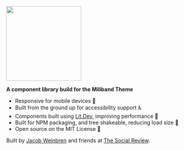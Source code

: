 <img width="200px" src="assets/images/cover.png">

**A component library build for the Miliband Theme**

-   Responsive for mobile devices 📱
-   Built from the ground up for accessibility support ♿
-   Components built using [Lit.Dev](https://lit.dev/), improving performance 🚀
-   Built for NPM packaging, and tree shakeable, reducing load size 🌲
-   Open source on the MIT License 📖

Built by [Jacob Weinbren](https://github.com/JacobWeinbren) and friends at [The Social Review](https://www.thesocialreview.co.uk/).
